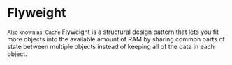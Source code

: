 # Flyweight
<small> Also known as: Cache </small>
Flyweight is a structural design pattern that lets you fit more objects into the available amount of RAM by sharing common parts of state between multiple objects instead of keeping all of the data in each object.

